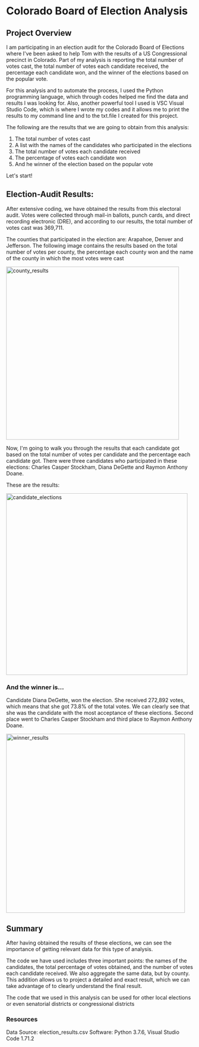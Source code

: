 # Colorado Board of Election Analysis

## Project Overview

I am participating in an election audit for the Colorado Board of Elections where I've been asked to help Tom with the results of a US Congressional precinct in Colorado.
Part of my analysis is reporting the total number of votes cast, the total number of votes each candidate received, the percentage each candidate won, and the winner of the elections based on the popular vote.

For this analysis and to automate the process, I used the Python programming language, which through codes helped me find the data and results I was looking for. Also, another powerful tool I used is VSC Visual Studio Code, which is where I wrote my codes and it allows me to print the results to my command line and to the txt.file I created for this project.

The following are the results that we are going to obtain from this analysis:

1. The total number of votes cast
2. A list with the names of the candidates who participated in the elections
3. The total number of votes each candidate received
4. The percentage of votes each candidate won
5. And he winner of the election based on the popular vote

Let's start!

## Election-Audit Results:
After extensive coding, we have obtained the results from this electoral audit.
Votes were collected through mail-in ballots, punch cards, and direct recording electronic (DRE), and according to our results, the total number of votes cast was 369,711.

The counties that participated in the election are: Arapahoe, Denver and Jefferson. The following image contains the results based on the total number of votes per county, the percentage each county won and the name of the county in which the most votes were cast

<img width="465" alt="county_results" src="https://user-images.githubusercontent.com/112814924/194983640-cf71d026-b912-450f-8f73-a0e770a83c6c.png">

Now, I'm going to walk you through the results that each candidate got based on the total number of votes per candidate and the percentage each candidate got. There were three candidates who participated in these elections: Charles Casper Stockham, Diana DeGette and Raymon Anthony Doane.

These are the results:

<img width="488" alt="candidate_elections" src="https://user-images.githubusercontent.com/112814924/194983618-c955c472-2ea1-429f-ab90-94cea2a0ab8b.png">

### And the winner is…

Candidate Diana DeGette, won the election. She received 272,892 votes, which means that she got 73.8% of the total votes. We can clearly see that she was the candidate with the most acceptance of these elections. Second place went to Charles Casper Stockham and third place to Raymon Anthony Doane.

<img width="481" alt="winner_results" src="https://user-images.githubusercontent.com/112814924/194983651-b9b35bf6-c4c7-4144-bb1a-65b84a5a5146.png">

## Summary

After having obtained the results of these elections, we can see the importance of getting relevant data for this type of analysis.

The code we have used includes three important points: the names of the candidates, the total percentage of votes obtained, and the number of votes each candidate received.
We also aggregate the same data, but by county. This addition allows us to project a detailed and exact result, which we can take advantage of to clearly understand the final result.

The code that we used in this analysis can be used for other local elections or even senatorial districts or congressional districts



### Resources

Data Source: election_results.csv
Software: Python 3.7.6, Visual Studio Code 1.71.2
